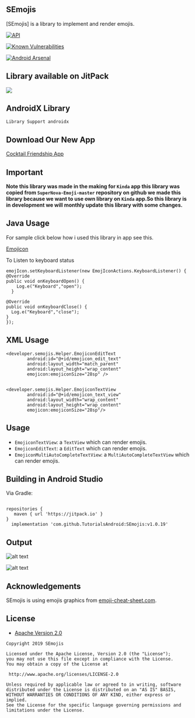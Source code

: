 ## SEmojis

[SEmojis] is a library to implement and render emojis.

[![API](https://img.shields.io/badge/API-15%2B-brightgreen.svg?style=flat)](https://android-arsenal.com/api?level=15)

[![Known Vulnerabilities](https://snyk.io/test/github/TutorialsAndroid/SEmojis/badge.svg?targetFile=app%2Fbuild.gradle)](https://snyk.io/test/github/TutorialsAndroid/SEmojis?targetFile=app%2Fbuild.gradle)

[![Android Arsenal]( https://img.shields.io/badge/Android%20Arsenal-SEmojis-green.svg?style=flat )]( https://android-arsenal.com/details/1/7411 )

## Library available on JitPack
[![](https://jitpack.io/v/TutorialsAndroid/SEmojis.svg)](https://jitpack.io/#TutorialsAndroid/SEmojis)

## AndroidX Library
`Library Support androidx`

## Download Our New App

[Cocktail Friendship App](https://play.google.com/store/apps/details?id=developer.cocktail)

## Important

**Note this library was made in the making for `Kinda` app this library was copied from `SuperNova-Emoji-master` repository on github we made this library because we want to use own library on `Kinda` app.So this library is in development we will monthly
update this library with some changes.**

## Java Usage

For sample click below how  i used this library in app see this.

[Emojicon](https://github.com/TutorialsAndroid/SEmojis/blob/master/app/src/main/java/semoji/developer/MainActivity.java) 

To Listen to keyboard status 
```
emojIcon.setKeyboardListener(new EmojIconActions.KeyboardListener() {
@Override
public void onKeyboardOpen() {
    Log.e("Keyboard","open");
  }

@Override
public void onKeyboardClose() {
  Log.e("Keyboard","close");
}
});
```

## XML Usage

```
<developer.semojis.Helper.EmojiconEditText
        android:id="@+id/emojicon_edit_text"
        android:layout_width="match_parent"
        android:layout_height="wrap_content"
        emojicon:emojiconSize="28sp" />
        
        
<developer.semojis.Helper.EmojiconTextView
        android:id="@+id/emojicon_text_view"
        android:layout_width="wrap_content"
        android:layout_height="wrap_content" 
        emojicon:emojiconSize="28sp"/>

```

## Usage

* `EmojiconTextView`: a `TextView` which can render emojis.
* `EmojiconEditText`: a `EditText` which can render emojis.
* `EmojiconMultiAutoCompleteTextView`: a `MultiAutoCompleteTextView` which can render emojis.

## Building in Android Studio

Via Gradle:

```

repositories {
   maven { url 'https://jitpack.io' }
}
  implementation 'com.github.TutorialsAndroid:SEmojis:v1.0.19'
```
## Output

![alt text](https://github.com/TutorialsAndroid/SEmojis/blob/master/art/mockup001.png)

![alt text](https://github.com/TutorialsAndroid/SEmojis/blob/master/art/mockup002.png)

## Acknowledgements

SEmojis is using emojis graphics from [emoji-cheat-sheet.com](https://github.com/arvida/emoji-cheat-sheet.com/tree/master/public/graphics/emojis).

## License

* [Apache Version 2.0](http://www.apache.org/licenses/LICENSE-2.0.html)

```
Copyright 2019 SEmojis

Licensed under the Apache License, Version 2.0 (the "License");
you may not use this file except in compliance with the License.
You may obtain a copy of the License at

 http://www.apache.org/licenses/LICENSE-2.0

Unless required by applicable law or agreed to in writing, software
distributed under the License is distributed on an "AS IS" BASIS,
WITHOUT WARRANTIES OR CONDITIONS OF ANY KIND, either express or implied.
See the License for the specific language governing permissions and
limitations under the License.
